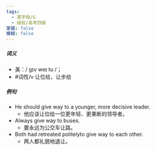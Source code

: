 ```yaml
---
tags:
  - 首字母/G
  - 级别/高考四级
掌握: false
模糊: false
---
```

##### 词义
- 美：/ ɡɪv weɪ tu /；
- #词性/v  让位给，让步给
##### 例句
- He should give way to a younger, more decisive leader.
	- 他应该让位给一位更年轻、更果断的领导者。
- Always give way to buses.
	- 要永远为公交车让路。
- Both had retreated politelyto give way to each other.
	- 两人都礼貌地退让。
